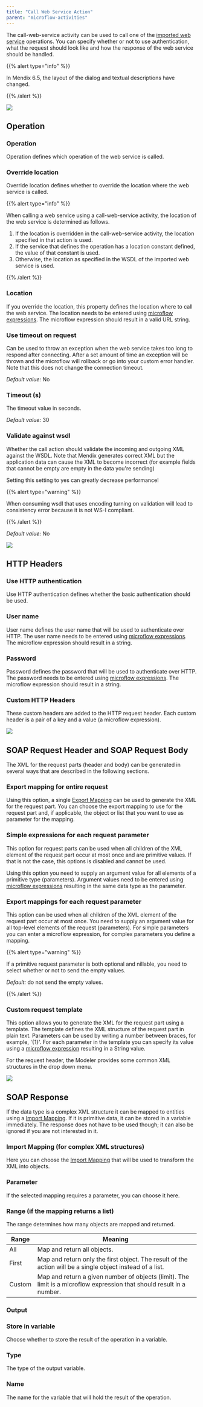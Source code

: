 ```yaml
---
title: "Call Web Service Action"
parent: "microflow-activities"
---
```



The call-web-service activity can be used to call one of the [imported web service](consumed-web-services) operations. You can specify whether or not to use authentication, what the request should look like and how the response of the web service should be handled.

{{% alert type="info" %}}

In Mendix 6.5, the layout of the dialog and textual descriptions have changed.

{{% /alert %}}

![](attachments/19202819/19399020.png)

## Operation

### Operation

Operation defines which operation of the web service is called.

### Override location

Override location defines whether to override the location where the web service is called.

{{% alert type="info" %}}

When calling a web service using a call-web-service activity, the location of the web service is determined as follows.

1.  If the location is overridden in the call-web-service activity, the location specified in that action is used.
2.  If the service that defines the operation has a location constant defined, the value of that constant is used.
3.  Otherwise, the location as specified in the WSDL of the imported web service is used.

{{% /alert %}}

### Location

If you override the location, this property defines the location where to call the web service. The location needs to be entered using [microflow expressions](microflow-expressions). The microflow expression should result in a valid URL string.

### Use timeout on request

Can be used to throw an exception when the web service takes too long to respond after connecting. After a set amount of time an exception will be thrown and the microflow will rollback or go into your custom error handler. Note that this does not change the connection timeout.

_Default value:_ No

### Timeout (s)

The timeout value in seconds.

_Default value:_ 30

### Validate against wsdl

Whether the call action should validate the incoming and outgoing XML against the WSDL. Note that Mendix generates correct XML but the application data can cause the XML to become incorrect (for example fields that cannot be empty are empty in the data you're sending)

Setting this setting to yes can greatly decrease performance!

{{% alert type="warning" %}}

When consuming wsdl that uses encoding turning on validation will lead to consistency error because it is not WS-I compliant.

{{% /alert %}}

_Default value:_ No

![](attachments/19202819/19399021.png)

## HTTP Headers

### Use HTTP authentication

Use HTTP authentication defines whether the basic authentication should be used.

### User name

User name defines the user name that will be used to authenticate over HTTP. The user name needs to be entered using [microflow expressions](microflow-expressions). The microflow expression should result in a string.

### Password

Password defines the password that will be used to authenticate over HTTP. The password needs to be entered using [microflow expressions](microflow-expressions). The microflow expression should result in a string.

### Custom HTTP Headers

These custom headers are added to the HTTP request header. Each custom header is a pair of a key and a value (a microflow expression).

![](attachments/19202819/19399022.png)

## SOAP Request Header and SOAP Request Body

The XML for the request parts (header and body) can be generated in several ways that are described in the following sections.

### Export mapping for entire request

Using this option, a single [Export Mapping](export-mappings) can be used to generate the XML for the request part. You can choose the export mapping to use for the request part and, if applicable, the object or list that you want to use as parameter for the mapping.

### Simple expressions for each request parameter

This option for request parts can be used when all children of the XML element of the request part occur at most once and are primitive values. If that is not the case, this options is disabled and cannot be used.

Using this option you need to supply an argument value for all elements of a primitive type (parameters). Argument values need to be entered using [microflow expressions](microflow-expressions) resulting in the same data type as the parameter.

### Export mappings for each request parameter

This option can be used when all children of the XML element of the request part occur at most once. You need to supply an argument value for all top-level elements of the request (parameters). For simple parameters you can enter a microflow expression, for complex parameters you define a mapping.

{{% alert type="warning" %}}

If a primitive request parameter is both optional and nillable, you need to select whether or not to send the empty values.

_Default:_ do not send the empty values.

{{% /alert %}}

### Custom request template

This option allows you to generate the XML for the request part using a template. The template defines the XML structure of the request part in plain text. Parameters can be used by writing a number between braces, for example, '{1}'. For each parameter in the template you can specify its value using a [microflow expression](microflow-expressions) resulting in a String value.

For the request header, the Modeler provides some common XML structures in the drop down menu.

![](attachments/19202819/19399023.png)

## SOAP Response

If the data type is a complex XML structure it can be mapped to entities using a [Import Mapping](import-mappings). If it is primitive data, it can be stored in a variable immediately. The response does not have to be used though; it can also be ignored if you are not interested in it.

### Import Mapping (for complex XML structures)

Here you can choose the [Import Mapping](import-mappings) that will be used to transform the XML into objects.

### Parameter

If the selected mapping requires a parameter, you can choose it here.

### Range (if the mapping returns a list)

The range determines how many objects are mapped and returned.

| Range | Meaning |
| --- | --- |
| All | Map and return all objects. |
| First | Map and return only the first object. The result of the action will be a single object instead of a list. |
| Custom | Map and return a given number of objects (limit). The limit is a microflow expression that should result in a number. |

### Output

### Store in variable

Choose whether to store the result of the operation in a variable.

### Type

The type of the output variable.

### Name

The name for the variable that will hold the result of the operation.
